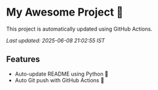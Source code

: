 # My Awesome Project 🚀

This project is automatically updated using GitHub Actions.

_Last updated: 2025-06-08 21:02:55 IST_

## Features
- Auto-update README using Python 🐍
- Auto Git push with GitHub Actions 🤖
